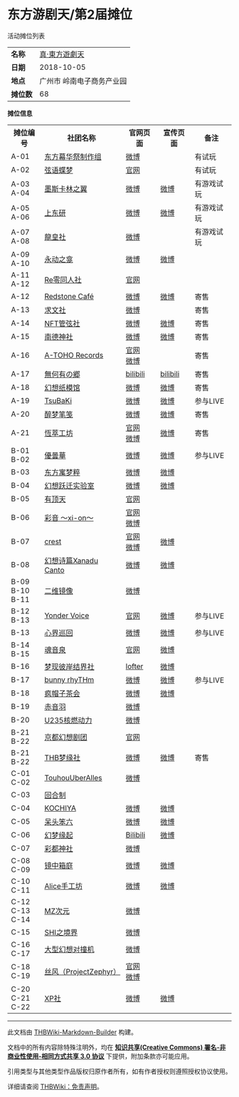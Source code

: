 # 东方游剧天/第2届摊位

<!-- source html: G:\repos\THBWiki-Markdown-Builder\THBWikiMarkdown\Temp\main\e\ee\ns0%3A%E4%B8%9C%E6%96%B9%E6%B8%B8%E5%89%A7%E5%A4%A9%2F%E7%AC%AC2%E5%B1%8A%E6%91%8A%E4%BD%8D.html -->

活动摊位列表

  
  

  


<table>

<tbody><tr>
<td><b>名称</b></td>
<td><a href="/%E4%B8%9C%E6%96%B9%E6%B8%B8%E5%89%A7%E5%A4%A9#2" title="东方游剧天">真·東方遊劇天</a>
</td></tr>
<tr>
<td><b>日期</b></td>
<td>2018-10-05
</td></tr>
<tr>
<td><b>地点</b></td>
<td>广州市 岭南电子商务产业园
</td></tr>
<tr>
<td><b>摊位数</b></td>
<td>68
</td></tr></tbody></table>


 **摊位信息**   

<table><tbody><tr><th>摊位编号</th><th>社团名称</th><th>官网页面</th><th>宣传页面</th><th>备注</th></tr><tr><td id="东方幕华祭制作组">A-01</td><td><a href="./东方幕华祭制作组.md" title="东方幕华祭制作组">东方幕华祭制作组</a></td><td><a rel="nofollow" class="external text" href="https://weibo.com/starxgame">微博</a></td><td></td><td>有试玩</td></tr>
<tr><td id="弦语蝶梦">A-02</td><td><a href="./弦语蝶梦.md" title="弦语蝶梦">弦语蝶梦</a></td><td><a rel="nofollow" class="external text" href="https://thdmz.club">官网</a></td><td></td><td>有试玩</td></tr>
<tr><td id="墨斯卡林之翼">A-03<br>A-04</td><td><a href="./墨斯卡林之翼.md" title="墨斯卡林之翼">墨斯卡林之翼</a></td><td><a rel="nofollow" class="external text" href="https://weibo.com/munchem1921">微博</a></td><td><a rel="nofollow" class="external text" href="https://weibo.com/2697566561/GBNvj5oK2">微博</a></td><td>有游戏试玩</td></tr>
<tr><td id="上东研">A-05<br>A-06</td><td><a href="./上东研.md" title="上东研">上东研</a></td><td><a rel="nofollow" class="external text" href="https://weibo.com/6705970623">微博</a></td><td><a rel="nofollow" class="external text" href="https://weibo.com/2960944224/GA8jW9Zvi">微博</a></td><td>有游戏试玩</td></tr>
<tr><td id="龍皇社">A-07<br>A-08</td><td><a href="./龙皇社.md" title="龙皇社" unred="">龍皇社</a></td><td><a rel="nofollow" class="external text" href="https://weibo.com/3872706741">微博</a></td><td></td><td>有游戏试玩</td></tr>
<tr><td id="永动之龛">A-09<br>A-10</td><td><a href="./永动之龛.md" title="永动之龛">永动之龛</a></td><td><a rel="nofollow" class="external text" href="https://weibo.com/forevershrine">微博</a></td><td><a rel="nofollow" class="external text" href="https://weibo.com/6098071811/GAR8vnX9L">微博</a></td><td></td></tr>
<tr><td id="Re零同人社">A-11<br>A-12</td><td><a href="./Re零同人社.md" title="Re零同人社">Re零同人社</a></td><td><a rel="nofollow" class="external text" href="http://tns.epicomic.com/">官网</a></td><td></td><td></td></tr>
<tr><td id="Redstone_Café">A-12</td><td><a href="./Prismriver_de_la_nuit.md" title="Prismriver de la nuit" unred="">Redstone Café</a></td><td><a rel="nofollow" class="external text" href="http://weibo.com/redstonecafe">微博</a></td><td><a rel="nofollow" class="external text" href="https://weibo.com/5776525270/GyZDbuF5k">微博</a></td><td>寄售</td></tr>
<tr><td id="求文社">A-13</td><td><a href="./求文社.md" title="求文社">求文社</a></td><td><a rel="nofollow" class="external text" href="https://weibo.com/dverong">微博</a></td><td></td><td>寄售</td></tr>
<tr><td id="NFT管弦社">A-14</td><td><a href="/NFT%E7%AE%A1%E5%BC%A6%E7%A4%BE" class="mw-redirect" title="NFT管弦社">NFT管弦社</a></td><td><a rel="nofollow" class="external text" href="https://weibo.com/u/6619838228">微博</a></td><td><a rel="nofollow" class="external text" href="https://weibo.com/6619838228/GBXTqfEqG">微博</a></td><td>寄售</td></tr>
<tr><td id="南德神社">A-15</td><td><a href="./南德神社.md" title="南德神社">南德神社</a></td><td><a rel="nofollow" class="external text" href="https://weibo.com/u/3607490760">微博</a></td><td><a rel="nofollow" class="external text" href="https://weibo.com/3607490760/H0ohtxFZ4">微博</a></td><td>寄售</td></tr>
<tr><td id="A-TOHO_Records">A-16</td><td><a href="./A-Toho_Records.md" title="A-Toho Records" unred="">A-TOHO Records</a></td><td><a rel="nofollow" class="external text" href="http://Audio-magician.com">官网</a><br><a rel="nofollow" class="external text" href="https://weibo.com/p/1005056353788003/">微博</a></td><td></td><td>寄售</td></tr>
<tr><td id="無何有の郷">A-17</td><td><a href="./無何有の鄉.md" title="無何有の鄉" unred="">無何有の郷</a></td><td><a rel="nofollow" class="external text" href="http://space.bilibili.com/349489882">bilibili</a></td><td><a rel="nofollow" class="external text" href="http://t.bilibili.com/170256472166012114">bilibili</a></td><td>寄售</td></tr>
<tr><td id="幻想纸模馆">A-18</td><td><a href="./幻想纸模馆.md" title="幻想纸模馆">幻想纸模馆</a></td><td><a rel="nofollow" class="external text" href="https://weibo.com/u/2492806691">微博</a></td><td><a rel="nofollow" class="external text" href="https://weibo.com/2492806691/H7o9f47L3">微博</a></td><td>寄售</td></tr>
<tr><td id="TsuBaKi">A-19</td><td><a href="./TsuBaKi.md" title="TsuBaKi">TsuBaKi</a></td><td><a rel="nofollow" class="external text" href="https://www.weibo.com/u/6016450219">微博</a></td><td><a rel="nofollow" class="external text" href="https://weibo.com/6016450219/GBv7m4iLB">微博</a></td><td>参与LIVE</td></tr>
<tr><td id="醉梦笔笺">A-20</td><td><a href="./醉梦笔笺.md" title="醉梦笔笺">醉梦笔笺</a></td><td><a rel="nofollow" class="external text" href="https://weibo.com/u/6400894377">微博</a></td><td><a rel="nofollow" class="external text" href="https://weibo.com/6400894377/GwVlcykAL">微博</a></td><td>寄售</td></tr>
<tr><td id="恆萃工坊">A-21</td><td><a href="./恆萃工坊.md" title="恆萃工坊">恆萃工坊</a></td><td><a rel="nofollow" class="external text" href="http://blog.pixnet.net/youtien">官网</a><br><a rel="nofollow" class="external text" href="https://www.weibo.com/1374223475">微博</a></td><td><a rel="nofollow" class="external text" href="https://www.weibo.com/1374223475/GuSkXa9t8">微博</a></td><td>寄售</td></tr>
<tr><td id="優曇華">B-01<br>B-02</td><td><a href="./優曇華.md" title="優曇華">優曇華</a></td><td><a rel="nofollow" class="external text" href="http://weibo.com/dawnroll">微博</a></td><td><a rel="nofollow" class="external text" href="https://www.weibo.com/2474995677/Gv5M9D2OR">微博</a></td><td>参与LIVE</td></tr>
<tr><td id="东方寓梦粹">B-03</td><td><a href="./东方寓梦粹.md" title="东方寓梦粹">东方寓梦粹</a></td><td><a rel="nofollow" class="external text" href="https://www.weibo.com/u/6299443176">微博</a></td><td><a rel="nofollow" class="external text" href="https://weibo.com/6299443176/GBM7L17T7">微博</a></td><td></td></tr>
<tr><td id="幻想跃迁实验室">B-04</td><td><a href="./幻想跃迁实验室.md" title="幻想跃迁实验室">幻想跃迁实验室</a></td><td><a rel="nofollow" class="external text" href="http://weibo.com/u/6349819065">微博</a></td><td><a rel="nofollow" class="external text" href="https://weibo.com/6349819065/GC3pO41iz">微博</a></td><td></td></tr>
<tr><td id="有顶天（同人社团）">B-05</td><td><a href="./有顶天（同人社团）.md" title="有顶天（同人社团）">有顶天</a></td><td><a rel="nofollow" class="external text" href="http://weibo.com/u/5787657262">官网</a></td><td></td><td></td></tr>
<tr><td id="彩音_〜xi-on〜">B-06</td><td><a href="./彩音_～xi-on～.md" title="彩音 ～xi-on～" unred="">彩音 〜xi-on〜</a></td><td><a rel="nofollow" class="external text" href="http://xion-music.com">官网</a><br><a rel="nofollow" class="external text" href="https://weibo.com/u/6148268376">微博</a></td><td></td><td></td></tr>
<tr><td id="crest">B-07</td><td><a href="./Crest.md" title="Crest" unred="">crest</a></td><td><a rel="nofollow" class="external text" href="http://crest-music.net/">官网</a><br><a rel="nofollow" class="external text" href="https://weibo.com/jeetcrest">微博</a></td><td><a rel="nofollow" class="external text" href="https://weibo.com/5943793526/GCo261pKm">微博</a></td><td></td></tr>
<tr><td id="幻想诗篇Xanadu_Canto">B-08</td><td><a href="./幻想诗篇Xanadu_Canto.md" title="幻想诗篇Xanadu Canto">幻想诗篇Xanadu Canto</a></td><td><a rel="nofollow" class="external text" href="https://weibo.com/nucleararcher">微博</a></td><td><a rel="nofollow" class="external text" href="https://weibo.com/5294681340/GBGDMBwEG">微博</a></td><td></td></tr>
<tr><td id="二维镜像">B-09<br>B-10<br>B-11</td><td><a href="/%E4%BA%8C%E7%BB%B4%E9%95%9C%E5%83%8F" class="mw-redirect" title="二维镜像">二维镜像</a></td><td><a rel="nofollow" class="external text" href="https://weibo.com/niikyouzou">微博</a></td><td></td><td></td></tr>
<tr><td id="Yonder_Voice">B-12<br>B-13</td><td><a href="./Yonder_Voice.md" title="Yonder Voice">Yonder Voice</a></td><td><a rel="nofollow" class="external text" href="http://yondervoice.net">官网</a></td><td><a rel="nofollow" class="external text" href="https://weibo.com/1844794734/GAIzmDdIS">微博</a></td><td>参与LIVE</td></tr>
<tr><td id="心界巡回">B-13</td><td><a href="/%E5%BF%83%E7%95%8C%E5%B7%A1%E5%9B%9E" class="mw-redirect" title="心界巡回">心界巡回</a></td><td><a rel="nofollow" class="external text" href="https://weibo.com/u/6411746236">微博</a></td><td><a rel="nofollow" class="external text" href="https://weibo.com/6411746236/GBLEIftrM">微博</a></td><td>参与LIVE</td></tr>
<tr><td id="魂音泉">B-14<br>B-15</td><td><a href="./魂音泉.md" title="魂音泉">魂音泉</a></td><td><a rel="nofollow" class="external text" href="http://tamaonsen.com">官网</a></td><td><a rel="nofollow" class="external text" href="https://weibo.com/1741550804/GzVTyy9Y1">微博</a></td><td></td></tr>
<tr><td id="梦现彼岸结界社">B-16</td><td><a href="./梦现彼岸结界社.md" title="梦现彼岸结界社">梦现彼岸结界社</a></td><td><a rel="nofollow" class="external text" href="http://mxbajj.lofter.com/">lofter</a></td><td><a rel="nofollow" class="external text" href="https://weibo.com/5188679031/GzLgJrLEZ">微博</a></td><td></td></tr>
<tr><td id="bunny_rhyTHm">B-17</td><td><a href="./bunny_rhyTHm.md" title="bunny rhyTHm">bunny rhyTHm</a></td><td><a rel="nofollow" class="external text" href="http://weibo.com/bunnyrhyTHm">微博</a></td><td><a rel="nofollow" class="external text" href="https://weibo.com/6027435934/GBMld8XhY">微博</a></td><td>参与LIVE</td></tr>
<tr><td id="疯帽子茶会">B-18</td><td><a href="./疯帽子茶会.md" title="疯帽子茶会">疯帽子茶会</a></td><td><a rel="nofollow" class="external text" href="https://weibo.com/u/5429931302">微博</a></td><td><a rel="nofollow" class="external text" href="https://weibo.com/5429931302/GAIlvjbTb">微博</a></td><td></td></tr>
<tr><td id="赤音羽">B-19</td><td><a href="./赤音羽.md" title="赤音羽">赤音羽</a></td><td><a rel="nofollow" class="external text" href="https://weibo.com/hanachan0v0">微博</a></td><td></td><td></td></tr>
<tr><td id="U235核燃动力">B-20</td><td><a href="./U235核燃动力.md" title="U235核燃动力">U235核燃动力</a></td><td><a rel="nofollow" class="external text" href="https://weibo.com/235u">微博</a></td><td></td><td></td></tr>
<tr><td id="京都幻想剧团">B-21<br>B-22</td><td><a href="./京都幻想剧团.md" title="京都幻想剧团">京都幻想剧团</a></td><td><a rel="nofollow" class="external text" href="http://kyotofantasytroupe.net/">官网</a></td><td></td><td></td></tr>
<tr><td id="THB梦缘社">B-21<br>B-22</td><td><a href="./THB梦缘社.md" title="THB梦缘社">THB梦缘社</a></td><td><a rel="nofollow" class="external text" href="https://www.weibo.com/3197083635">微博</a></td><td><a rel="nofollow" class="external text" href="https://weibo.com/3197083635/GCow66XHh">微博</a></td><td>寄售</td></tr>
<tr><td id="TouhouUberAlles">C-01<br>C-02</td><td><a href="./TouhouUberAlles.md" title="TouhouUberAlles">TouhouUberAlles</a></td><td><a rel="nofollow" class="external text" href="https://weibo.com/u/5318005338">微博</a></td><td></td><td></td></tr>
<tr><td id="回合制">C-03</td><td><a href="/index.php?title=%E5%9B%9E%E5%90%88%E5%88%B6&amp;action=edit&amp;redlink=1" class="new" title="回合制（页面不存在）">回合制</a></td><td></td><td></td><td></td></tr>
<tr><td id="KOCHIYA">C-04</td><td><a href="./KOCHIYA.md" title="KOCHIYA">KOCHIYA</a></td><td><a rel="nofollow" class="external text" href="https://weibo.com/campione1994">微博</a></td><td><a rel="nofollow" class="external text" href="https://weibo.com/2649069467/GzaihgawU">微博</a></td><td></td></tr>
<tr><td id="呆头笨六漫画">C-05</td><td><a href="./呆头笨六漫画.md" title="呆头笨六漫画">呆头笨六</a></td><td><a rel="nofollow" class="external text" href="https://weibo.com/5834754601">微博</a></td><td><a rel="nofollow" class="external text" href="https://weibo.com/5834754601/H7VRofhRO">微博</a></td><td></td></tr>
<tr><td id="幻梦缘起">C-06</td><td><a href="./幻梦缘起.md" title="幻梦缘起">幻梦缘起</a></td><td><a rel="nofollow" class="external text" href="https://space.bilibili.com/86142430/#/">Bilibili</a></td><td><a rel="nofollow" class="external text" href="https://weibo.com/5971410018/GBXE9bdko">微博</a></td><td></td></tr>
<tr><td id="彩都神社">C-07</td><td><a href="./彩都神社.md" title="彩都神社">彩都神社</a></td><td><a rel="nofollow" class="external text" href="https://weibo.com/u/5327351496">微博</a></td><td></td><td></td></tr>
<tr><td id="镜中箱庭">C-08<br>C-09</td><td><a href="./镜中箱庭.md" title="镜中箱庭">镜中箱庭</a></td><td><a rel="nofollow" class="external text" href="https://weibo.com/u/6339306659">微博</a></td><td><a rel="nofollow" class="external text" href="https://weibo.com/6339306659/GCdJN2ZAG">微博</a></td><td></td></tr>
<tr><td id="Alice手工坊">C-10<br>C-11</td><td><a href="./Alice手工坊.md" title="Alice手工坊">Alice手工坊</a></td><td><a rel="nofollow" class="external text" href="https://www.weibo.com/u/6466575109">微博</a></td><td><a rel="nofollow" class="external text" href="https://weibo.com/6466575109/GBijZ1PjP">微博</a></td><td></td></tr>
<tr><td id="MZ次元">C-12<br>C-13<br>C-14</td><td><a href="./MZ次元.md" title="MZ次元">MZ次元</a></td><td><a rel="nofollow" class="external text" href="https://weibo.com/u/2570093571">微博</a></td><td></td><td></td></tr>
<tr><td id="SHI之境界">C-15</td><td><a href="./SHI之境界.md" title="SHI之境界">SHI之境界</a></td><td><a rel="nofollow" class="external text" href="https://weibo.com/u/5436176581/">微博</a></td><td></td><td></td></tr>
<tr><td id="大型幻想对撞机">C-16<br>C-17</td><td><a href="./大型幻想对撞机.md" title="大型幻想对撞机">大型幻想对撞机</a></td><td><a rel="nofollow" class="external text" href="https://weibo.com/thbattle">微博</a></td><td></td><td></td></tr>
<tr><td id="丝风（ProjectZephyr）">C-18<br>C-19</td><td><a href="./丝风（ProjectZephyr）.md" title="丝风（ProjectZephyr）">丝风（ProjectZephyr）</a></td><td><a rel="nofollow" class="external text" href="http://dbs.thb.io/">官网</a><br><a rel="nofollow" class="external text" href="https://weibo.com/windprincess">微博</a></td><td></td><td></td></tr>
<tr><td id="XP社">C-20<br>C-21<br>C-22</td><td><a href="./XP社.md" title="XP社">XP社</a></td><td><a rel="nofollow" class="external text" href="https://weibo.com/u/6012292186">微博</a></td><td><a rel="nofollow" class="external text" href="https://weibo.com/6012292186/GBKuEFwSN">微博</a></td><td></td></tr></tbody></table>







---

此文档由 [THBWiki-Markdown-Builder](https://github.com/Delsin-Yu/THBWiki-Markdown-Builder) 构建。

文档中的所有内容除特殊注明外，均在 [**知识共享(Creative Commons) 署名-非商业性使用-相同方式共享 3.0 协议**](https://creativecommons.org/licenses/by-sa/3.0/deed.zh-hans) 下提供，附加条款亦可能应用。

引用类型与其他类型作品版权归原作者所有，如有作者授权则遵照授权协议使用。

详细请查阅 [THBWiki：免责声明](https://thbwiki.cc/THBWiki:%E5%85%8D%E8%B4%A3%E5%A3%B0%E6%98%8E)。

